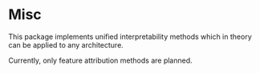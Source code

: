 # Misc

This package implements unified interpretability methods which in theory can be applied to any architecture.

Currently, only feature attribution methods are planned.